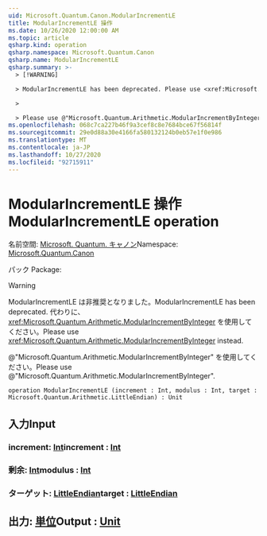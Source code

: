 ```yaml
---
uid: Microsoft.Quantum.Canon.ModularIncrementLE
title: ModularIncrementLE 操作
ms.date: 10/26/2020 12:00:00 AM
ms.topic: article
qsharp.kind: operation
qsharp.namespace: Microsoft.Quantum.Canon
qsharp.name: ModularIncrementLE
qsharp.summary: >-
  > [!WARNING]

  > ModularIncrementLE has been deprecated. Please use <xref:Microsoft.Quantum.Arithmetic.ModularIncrementByInteger> instead.

  >

  > Please use @"Microsoft.Quantum.Arithmetic.ModularIncrementByInteger".
ms.openlocfilehash: 068c7ca227b46f9a3cef8c8e7684bce67f56814f
ms.sourcegitcommit: 29e0d88a30e4166fa580132124b0eb57e1f0e986
ms.translationtype: MT
ms.contentlocale: ja-JP
ms.lasthandoff: 10/27/2020
ms.locfileid: "92715911"
---
```

# <a name="modularincrementle-operation"></a><span data-ttu-id="42cd1-102">ModularIncrementLE 操作</span><span class="sxs-lookup"><span data-stu-id="42cd1-102">ModularIncrementLE operation</span></span>

<span data-ttu-id="42cd1-103">名前空間: [Microsoft. Quantum. キャノン](xref:Microsoft.Quantum.Canon)</span><span class="sxs-lookup"><span data-stu-id="42cd1-103">Namespace: [Microsoft.Quantum.Canon](xref:Microsoft.Quantum.Canon)</span></span>

<span data-ttu-id="42cd1-104">パック [](https://nuget.org/packages/)</span><span class="sxs-lookup"><span data-stu-id="42cd1-104">Package: [](https://nuget.org/packages/)</span></span>


> [!WARNING]
> <span data-ttu-id="42cd1-105">ModularIncrementLE は非推奨となりました。</span><span class="sxs-lookup"><span data-stu-id="42cd1-105">ModularIncrementLE has been deprecated.</span></span> <span data-ttu-id="42cd1-106">代わりに、<xref:Microsoft.Quantum.Arithmetic.ModularIncrementByInteger> を使用してください。</span><span class="sxs-lookup"><span data-stu-id="42cd1-106">Please use <xref:Microsoft.Quantum.Arithmetic.ModularIncrementByInteger> instead.</span></span>
>
> <span data-ttu-id="42cd1-107">@"Microsoft.Quantum.Arithmetic.ModularIncrementByInteger" を使用してください。</span><span class="sxs-lookup"><span data-stu-id="42cd1-107">Please use @"Microsoft.Quantum.Arithmetic.ModularIncrementByInteger".</span></span>



```qsharp
operation ModularIncrementLE (increment : Int, modulus : Int, target : Microsoft.Quantum.Arithmetic.LittleEndian) : Unit
```


## <a name="input"></a><span data-ttu-id="42cd1-108">入力</span><span class="sxs-lookup"><span data-stu-id="42cd1-108">Input</span></span>

### <a name="increment--int"></a><span data-ttu-id="42cd1-109">increment: [Int](xref:microsoft.quantum.lang-ref.int)</span><span class="sxs-lookup"><span data-stu-id="42cd1-109">increment : [Int](xref:microsoft.quantum.lang-ref.int)</span></span>




### <a name="modulus--int"></a><span data-ttu-id="42cd1-110">剰余: [Int](xref:microsoft.quantum.lang-ref.int)</span><span class="sxs-lookup"><span data-stu-id="42cd1-110">modulus : [Int](xref:microsoft.quantum.lang-ref.int)</span></span>




### <a name="target--littleendian"></a><span data-ttu-id="42cd1-111">ターゲット: [LittleEndian](xref:Microsoft.Quantum.Arithmetic.LittleEndian)</span><span class="sxs-lookup"><span data-stu-id="42cd1-111">target : [LittleEndian](xref:Microsoft.Quantum.Arithmetic.LittleEndian)</span></span>





## <a name="output--unit"></a><span data-ttu-id="42cd1-112">出力: [単位](xref:microsoft.quantum.lang-ref.unit)</span><span class="sxs-lookup"><span data-stu-id="42cd1-112">Output : [Unit](xref:microsoft.quantum.lang-ref.unit)</span></span>

